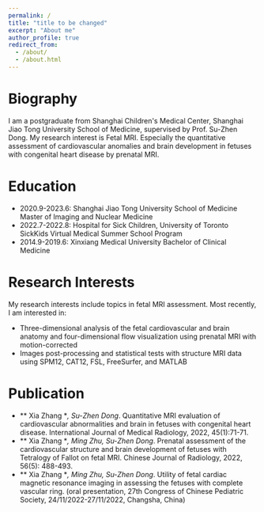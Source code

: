 ```yaml
---
permalink: /
title: "title to be changed"
excerpt: "About me"
author_profile: true
redirect_from: 
  - /about/
  - /about.html
---
```



Biography
======
I am a postgraduate from Shanghai Children's Medical Center, Shanghai Jiao Tong University School of Medicine, supervised by Prof. Su-Zhen Dong. My research interest is Fetal MRI. Especially the quantitative assessment of cardiovascular anomalies and brain development in fetuses with congenital heart disease by prenatal MRI.

Education
======
- 2020.9-2023.6: Shanghai Jiao Tong University School of Medicine 
Master of Imaging and Nuclear Medicine
- 2022.7-2022.8: Hospital for Sick Children, University of Toronto 
SickKids Virtual Medical Summer School Program   
- 2014.9-2019.6: Xinxiang Medical University 
Bachelor of Clinical Medicine


Research Interests
======
My research interests include topics in fetal MRI assessment. Most recently, I am interested in:

- Three-dimensional analysis of the fetal cardiovascular and brain anatomy and four-dimensional flow visualization using prenatal MRI with motion-corrected
- Images post-processing and statistical tests with structure MRI data using SPM12, CAT12, FSL, FreeSurfer, and MATLAB


Publication
======
 - ** Xia Zhang **, Su-Zhen Dong*. Quantitative MRI evaluation of cardiovascular abnormalities and brain in fetuses with congenital heart disease. International Journal of Medical Radiology, 2022, 45(1):71-71. 
 - ** Xia Zhang **, Ming Zhu, Su-Zhen Dong*. Prenatal assessment of the cardiovascular structure and brain development of fetuses with Tetralogy of Fallot on fetal MRI. Chinese Journal of Radiology, 2022, 56(5): 488-493.
 - ** Xia Zhang **, Ming Zhu, Su-Zhen Dong*. Utility of fetal cardiac magnetic resonance imaging in assessing the fetuses with complete vascular ring. (oral presentation, 27th Congress of Chinese Pediatric Society, 24/11/2022-27/11/2022, Changsha, China)

